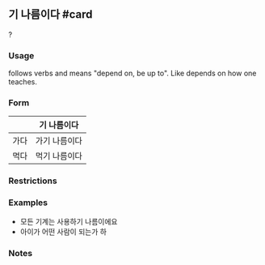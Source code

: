 ## 기 나름이다 #card
?
### Usage
follows verbs and means "depend on, be up to". Like depends on how one teaches.
### Form

|     | 기 나름이다  |
| --- | ------- |
| 가다  | 가기 나름이다 |
| 먹다  | 먹기 나름이다 |
### Restrictions
### Examples
* 모든 기계는 사용하기 나름이에요
* 아이가 어떤 사람이 되는가 하
### Notes
